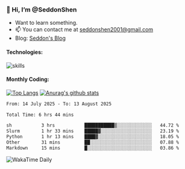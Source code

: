 ### 👋 Hi, I’m @SeddonShen
- Want to learn something.
- 📫 You can contact me at seddonshen2001@gmail.com
- Blog: [Seddon's Blog](https://seddonshen.github.io/)
#### Technologies:

![skills](https://skillicons.dev/icons?i=scala,js,html,css,bootstrap,jquery,c,cpp,cloudflare,django,docker,flask,git,github,githubactions,linux,latex,mysql,nodejs,ps,php,pr,py,raspberrypi,redis,unreal,v,vscode,vue,bash)

#### Monthly Coding:
[![Top Langs](https://github-readme-stats.vercel.app/api/top-langs?username=seddonshen&show_icons=true&locale=en&layout=compact&hide=html&langs_count=8)](https://github.com/SeddonShen/)
[![Anurag's github stats](https://github-readme-stats.vercel.app/api?username=SeddonShen&count_private=true&show_icons=true)](https://github.com/anuraghazra/github-readme-stats)
<!--START_SECTION:waka-->

```txt
From: 14 July 2025 - To: 13 August 2025

Total Time: 6 hrs 44 mins

sh           3 hrs           ███████████▒░░░░░░░░░░░░░   44.72 %
Slurm        1 hr 33 mins    █████▓░░░░░░░░░░░░░░░░░░░   23.19 %
Python       1 hr 13 mins    ████▓░░░░░░░░░░░░░░░░░░░░   18.05 %
Other        31 mins         ██░░░░░░░░░░░░░░░░░░░░░░░   07.88 %
Markdown     15 mins         █░░░░░░░░░░░░░░░░░░░░░░░░   03.86 %
```

<!--END_SECTION:waka-->

![WakaTime Daily](https://wakatime.com/share/@seddon2001/61a7e342-5f12-4fea-bf92-1fac161e97d6.svg)
<!---
SeddonShen/SeddonShen is a ✨ special ✨ repository because its `README.md` (this file) appears on your GitHub profile.
You can click the Preview link to take a look at your changes.
--->
